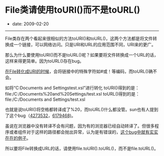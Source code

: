 # File类请使用toURI()而不是toURL()

- date: 2009-02-20

--------------------------


File类存在两个看起来很相似的方法toURI()和toURL()，这两个方法都是将文件转换成一个链接，可以网络访问。只是URI和URL的应用范围不同，URI来的更广。

那么为什么要使用toURI()而不是toURL()呢？如果要将文件转换成一个URL的话，这样来得更简单。因为toURL()存在bug。

[在File转化成URI的时候](http://www.jroller.com/santhosh/entry/converting_file_to_url)，会将链接中的特殊字符如#或！等编码，而toURL()确不会。

如将“C:Documents and Settingstest.xsl”进行转化
toURI()得到的是：file:/C:/Documents%20and%20Settings/test.xsl
toURL()得到的是：file:/C:/Documents and Settings/test.xsl

也就是说toURI()将空格都转译成了%20，而toURL()什么都没管。sun也有人提到了这个bug（[4273532](http://bugs.sun.com/bugdatabase/view_bug.do?bug_id=4273532)，[6179468)](http://bugs.sun.com/bugdatabase/view_bug.do?bug_id=6179468)。

虽说在浏览器中没有转译不会有问题，因为有的浏览器已经自动转译了。但很多程序或者组件对于这样的路径都会抛出异常，认为是有错误的，[这个bug中就有实实在在的例子](http://bugs.sun.com/bugdatabase/view_bug.do?bug_id=4273532)。

所以要将File转换成URL的话，请使用file.toURI().toURL()，而不是file.toURL()。

